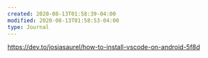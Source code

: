 ```yaml
---
created: 2020-08-13T01:58:39-04:00
modified: 2020-08-13T01:58:53-04:00
type: Journal
---
```


https://dev.to/josiasaurel/how-to-install-vscode-on-android-5f8d